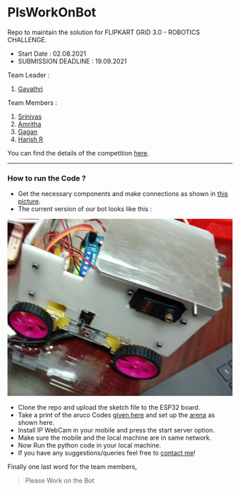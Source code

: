 # PlsWorkOnBot
Repo to maintain the solution for FLIPKART GRiD 3.0 - ROBOTICS CHALLENGE.
- Start Date : 02.08.2021
- SUBMISSION DEADLINE : 19.09.2021

Team Leader :
1. [Gayathri]

Team Members :
1. [Srinivas]
2. [Amritha]
3. [Gagan]
4. [Harish R]


You can find the details of the competition [here].

[here]: https://dare2compete.com/hackathon/flipkart-grid-30-robotics-challenge-flipkart-grid-30-flipkart-175210?lb=2IBbUeg#tab-detail
[Srinivas]: https://github.com/Srrrrini
[Harish R]: https://github.com/HR-1-1
[Gayathri]: https://github.com/Gayathriboddu2001
[Amritha]: https://github.com/amritha3212
[Gagan]: https://github.com/gagandeep25

---

### How to run the Code ?

- Get the necessary components and make connections as shown in [this picture].
- The current version of our bot looks like this :

![Bot version 3](https://github.com/HR-1-1/PlsWorkOnBot/blob/main/Bot_Pics/Bot%20v3.jpeg)

- Clone the repo and upload the sketch file to the ESP32 board.
- Take a print of the aruco Codes [given here] and set up the [arena] as shown here.
- Install IP WebCam in your mobile and press the start server option.
- Make sure the mobile and the local machine are in same network.
- Now Run the python code in your local machine.
- If you have any suggestions/queries feel free to [contact me]!

[this picture]: (https://github.com/HR-1-1/PlsWorkOnBot/blob/main/Bot%20Pictures/Connections.png)
[given here]: https://github.com/HR-1-1/PlsWorkOnBot/tree/main/arUco_Codes
[arena]: https://github.com/HR-1-1/PlsWorkOnBot/blob/main/Simulations/Arena.png
[this]: http://www.lasesp.com/article/16300624989611547/ESP32_WiFi%20Bot%20Controlled%20by%20Python
[contact me]: mailto:harishrajesh2002@gmail.com

Finally one last word for the team members,
> Please Work on the Bot
